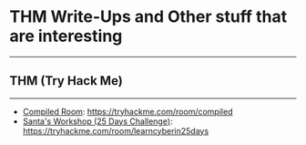 # THM Write-Ups and Other stuff that are interesting
---
## THM (Try Hack Me)
---
- [Compiled Room](TryHackMeWriteUps/THMCompiled/THMCompiled.md): https://tryhackme.com/room/compiled
- [Santa's Workshop (25 Days Challenge)](TryHackMeWriteUps/25Days/SantaWorkshop/SantaWorkshop.md): https://tryhackme.com/room/learncyberin25days